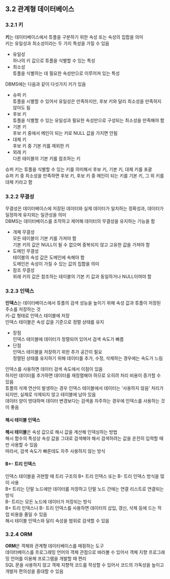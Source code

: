 ## 3.2 관계형 데이터베이스  

### 3.2.1 키  
  **키**는 데이터베이스에서 튜플을 구분하기 위한 속성 또는 속성의 집합을 의미  
  키는 유일성과 최소성이라는 두 가지 특성을 가질 수 있음  

  * 유일성  
  하나의 키 값으로 튜플을 식별할 수 있는 특성  
  * 최소성  
  튜플을 식별하는 데 필요한 속성만으로 이루어져 있는 특성  

  DBMS에는 다음과 같이 다섯가지 키가 있음  

  * 슈퍼 키  
  튜플을 시별할 수 있어서 유일성은 만족하지만, 후보 키와 달리 최소성을 만족하지 않아도 됨  
  * 후보 키  
  튜플을 식별할 수 있는 유일성과 필요한 속성만으로 구성되는 최소성을 만족해야 함  
  * 기본 키  
  후보 키 중에서 메인이 되는 키로 NULL 값을 가지면 안됨  
  * 대체 키  
  후보 키 중 기본 키를 제외한 키  
  * 외래 키  
  다른 테이블의 기본 키를 참조하는 키  

  슈퍼 키는 튜플을 식별할 수 있는 키를 의미해서 후보 키, 기본 키, 대체 키를 포괄  
  슈퍼 키 중 최소성을 만족하면 후보 키, 후보 키 중 메인이 되는 키를 기본 키, 그 외 키를 대체 키라고 함  

### 3.2.2 무결성  
  무결성은 데이터베이스에 저장된 데이터와 실제 데이터가 일치하는 정확성과, 데이터가 일정하게 유지외는 일관성을 의미  
  DBMS는 데이터베이스를 조작하고 제어해 데이터의 무결성을 유지하는 기능을 함  

  * 개체 무결성  
  모든 테이블이 기본 키를 가져야 함  
  기본 키의 값은 NULL이 될 수 없으며 중복되지 않고 고유한 값을 가져야 함  
  * 도메인 무결성  
  테이블의 속성 값은 도메인에 속해야 함  
  도메인은 속성이 가질 수 있는 값의 집합을 의미  
  * 참조 무결성  
  외래 키의 값은 참조하는 테이블의 기본 키 값과 동일하거나 NULL이여야 함  

### 3.2.3 인덱스  
  **인덱스**는 데이터베이스에서 튜플의 검색 성능을 높이기 위해 속성 값과 튜플이 저장된 주소를 저장하는 것  
  키-값 형태로 인덱스 테이블에 저장  
  인덱스 테이블은 속성 값을 기준으로 정렬 상태를 유지  

  * 장점  
  인덱스 테이블에 데이터가 정렬되어 있어서 검색 속도가 빠름  
  * 단점  
  인덱스 테이블을 저장하기 위한 추가 공간이 필요  
  정렬된 상태를 유지하기 위해 데이터를 추가, 수정, 삭제하는 경우에는 속도가 느림  

  인덱스를 사용하면 데이터 검색 속도에서 이점이 있음  
  하지만 데이터를 추가하면 데이터를 재정렬해야 하므로 오히려 처리 비용이 증가할 수 있음  
  튜플의 삭제 연산이 발생하는 경우 인덱스 테이블에서 데이터는 '사용하지 않음' 처리가 되지만, 실제로 삭제되지 않고 테이블에 남아 있음  
  데이터 양이 방대하며 데이터 변경보다는 검색을 자주하는 경우에 인덱스를 사용하는 것이 좋음  

  #### 해시 테이블 인덱스  
  **해시 테이블**은 속성 값으로 해시 값을 계산해 인덱싱하는 방법  
  해시 함수의 특성상 속성 값을 그대로 검색해야 해서 검색하려는 값을 온전히 입력할 때만 사용할 수 있음  
  따라서, 검색 속도가 빠른데도 자주 사용하지 않는 방식  

  #### B+- 트리 인덱스  
  인덱스 테이블을 귀현할 때 트리 구조의 B+ 트리 인덱스 또는 B- 트리 인덱스 방식을 많이 사용  
  B+ 트리는 단말 노드에만 데이터를 저장하고 단말 노드 간에는 연결 리스트로 연결되는 방식  
  B- 트리는 모든 노드에 데이터가 저장되는 방식  
  B+ 트리 인덱스나 B- 트리 인덱스를 사용하면 데이터의 삽입, 갱신, 삭제 등에 드는 작업 비용을 줄일 수 있음  
  해시 테이블 인덱스와 달리 속성을 범위로 검색할 수 있음  

### 3.2.4 ORM  
  **ORM**은 객체와 관계형 데이터베이스를 매핑하는 도구  
  데이터베이스를 프로그래밍 언어의 객체 관점으로 바라볼 수 있어서 객체 지향 프로그래밍 언어를 이용해 프로그램을 개발할 때 편리  
  SQL 문을 사용하지 않고 객체 지향적 코드를 작성할 수 있어서 코드의 가독성을 높이고 개발자 편의성을 중대할 수 있음  
